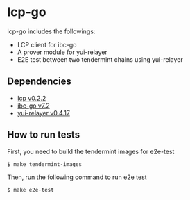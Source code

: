 # lcp-go

lcp-go includes the followings:
- LCP client for ibc-go
- A prover module for yui-relayer
- E2E test between two tendermint chains using yui-relayer

## Dependencies

- [lcp v0.2.2](https://github.com/datachainlab/lcp/releases/tag/v0.2.2)
- [ibc-go v7.2](https://github.com/cosmos/ibc-go/releases/tag/v7.2.0)
- [yui-relayer v0.4.17](https://github.com/hyperledger-labs/yui-relayer/releases/tag/v0.4.17)

## How to run tests

First, you need to build the tendermint images for e2e-test

```bash
$ make tendermint-images
```

Then, run the following command to run e2e test

```bash
$ make e2e-test
```
